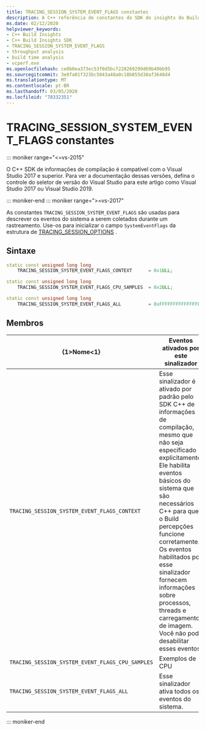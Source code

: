 ```yaml
---
title: TRACING_SESSION_SYSTEM_EVENT_FLAGS constantes
description: A C++ referência de constantes do SDK do insights do Build TRACING_SESSION_SYSTEM_EVENT_FLAGS.
ms.date: 02/12/2020
helpviewer_keywords:
- C++ Build Insights
- C++ Build Insights SDK
- TRACING_SESSION_SYSTEM_EVENT_FLAGS
- throughput analysis
- build time analysis
- vcperf.exe
ms.openlocfilehash: ce0b0ea373ec53f0d5bcf228269299d69b49bb95
ms.sourcegitcommit: 3e8fa01f323bc5043a48a0c18b855d38af3648d4
ms.translationtype: MT
ms.contentlocale: pt-BR
ms.lasthandoff: 03/05/2020
ms.locfileid: "78332351"
---
```

# <a name="tracing_session_system_event_flags-constants"></a>TRACING_SESSION_SYSTEM_EVENT_FLAGS constantes

::: moniker range="<=vs-2015"

O C++ SDK de informações de compilação é compatível com o Visual Studio 2017 e superior. Para ver a documentação dessas versões, defina o controle do seletor de versão do Visual Studio para este artigo como Visual Studio 2017 ou Visual Studio 2019.

::: moniker-end
::: moniker range=">=vs-2017"

As constantes `TRACING_SESSION_SYSTEM_EVENT_FLAGS` são usadas para descrever os eventos do sistema a serem coletados durante um rastreamento. Use-os para inicializar o campo `SystemEventFlags` da estrutura de [TRACING_SESSION_OPTIONS](tracing-session-options-struct.md) .

## <a name="syntax"></a>Sintaxe

```cpp
static const unsigned long long
    TRACING_SESSION_SYSTEM_EVENT_FLAGS_CONTEXT      = 0x1ULL;

static const unsigned long long
    TRACING_SESSION_SYSTEM_EVENT_FLAGS_CPU_SAMPLES  = 0x2ULL;

static const unsigned long long
    TRACING_SESSION_SYSTEM_EVENT_FLAGS_ALL          = 0xFFFFFFFFFFFFFFFFULL;
```

## <a name="members"></a>Membros

| {1&gt;Nome&lt;1} | Eventos ativados por este sinalizador |
|--|--|
| `TRACING_SESSION_SYSTEM_EVENT_FLAGS_CONTEXT` | Esse sinalizador é ativado por padrão pelo SDK C++ de informações de compilação, mesmo que não seja especificado explicitamente. Ele habilita eventos básicos do sistema que são necessários C++ para que o Build percepções funcione corretamente. Os eventos habilitados por esse sinalizador fornecem informações sobre processos, threads e carregamento de imagem. Você não pode desabilitar esses eventos. |
| `TRACING_SESSION_SYSTEM_EVENT_FLAGS_CPU_SAMPLES` | Exemplos de CPU |
| `TRACING_SESSION_SYSTEM_EVENT_FLAGS_ALL` | Esse sinalizador ativa todos os eventos do sistema. |

::: moniker-end
